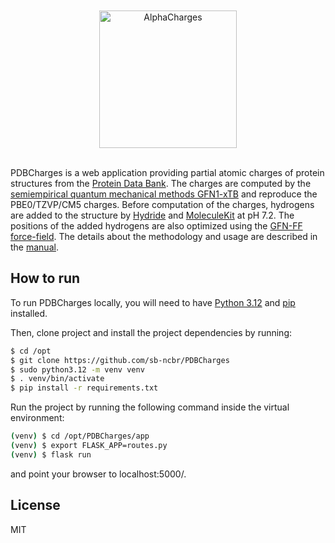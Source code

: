 <div align="center">
  <br>
  <br>
  <a href="https://github.com/sb-ncbr/PDBCharges_website"><img src="https://github.com/sb-ncbr/PDBCharges_website/blob/main/app/static/assets/logo.png" alt="AlphaCharges" width="220"></a>
  <br>
  <br>
</div>


PDBCharges is a web application providing partial atomic charges of protein structures from the [Protein Data Bank](https://www.ebi.ac.uk/pdbe/). The charges are computed by the [semiempirical quantum mechanical methods GFN1-xTB](https://pubs.acs.org/doi/10.1021/acs.jctc.7b00118) and reproduce the PBE0/TZVP/CM5 charges. Before computation of the charges, hydrogens are added to the structure by [Hydride](https://almob.biomedcentral.com/articles/10.1186/s13015-022-00215-x) and [MoleculeKit](https://pubs.acs.org/doi/abs/10.1021/acs.jctc.6b00049) at pH 7.2. The positions of the added hydrogens are also optimized using the [GFN-FF force-field](https://onlinelibrary.wiley.com/doi/full/10.1002/anie.202004239). The details about the methodology and usage are described in the [manual](https://github.com/sb-ncbr/PDBCharges_website/wiki). 

## How to run

To run PDBCharges locally, you will need to have [Python 3.12](https://www.python.org/downloads/) and [pip](https://pip.pypa.io/en/stable/installing/) installed.

Then, clone project and install the project dependencies by running:

```bash
$ cd /opt
$ git clone https://github.com/sb-ncbr/PDBCharges
$ sudo python3.12 -m venv venv
$ . venv/bin/activate
$ pip install -r requirements.txt
```
Run the project by running the following command inside the virtual environment:

```bash
(venv) $ cd /opt/PDBCharges/app
(venv) $ export FLASK_APP=routes.py
(venv) $ flask run
```
and point your browser to localhost:5000/.

## License
MIT
